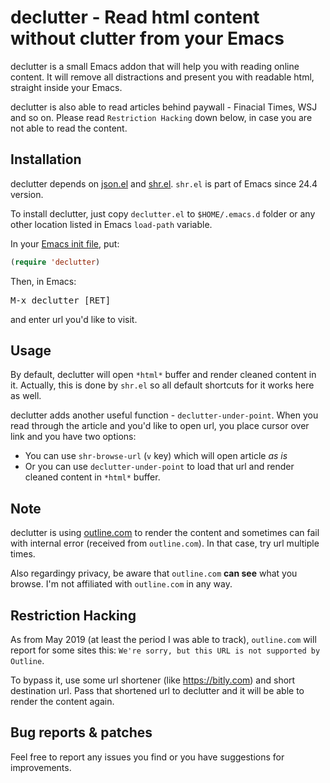 # declutter - Read html content without clutter from your Emacs

declutter is a small Emacs addon that will help you with reading
online content. It will remove all distractions and present you with
readable html, straight inside your Emacs.

declutter is also able to read articles behind paywall - Finacial
Times, WSJ and so on. Please read `Restriction Hacking` down below,
in case you are not able to read the content.

## Installation

declutter depends on [json.el](https://github.com/thorstadt/json.el)
and
[shr.el](http://bzr.savannah.gnu.org/lh/emacs/trunk/annotate/head:/lisp/net/shr.el). `shr.el`
is part of Emacs since 24.4 version.

To install declutter, just copy `declutter.el` to `$HOME/.emacs.d`
folder or any other location listed in Emacs `load-path` variable.

In your
[Emacs init file](https://www.gnu.org/software/emacs/manual/html_node/emacs/Init-File.html),
put:

```el
(require 'declutter)
```

Then, in Emacs:

<kbd>M-x declutter [RET]</kbd>

and enter url you'd like to visit.

## Usage

By default, declutter will open `*html*` buffer and render cleaned
content in it. Actually, this is done by `shr.el` so all default
shortcuts for it works here as well.

declutter adds another useful function -
`declutter-under-point`. When you read through the article and you'd
like to open url, you place cursor over link and you have two options:

  * You can use `shr-browse-url` (`v` key) which will open article *as is*
  * Or you can use `declutter-under-point` to load that url and render
    cleaned content in `*html*` buffer.

## Note

declutter is using [outline.com](https://outline.com) to render the
content and sometimes can fail with internal error (received from
`outline.com`). In that case, try url multiple times.

Also regardingy privacy, be aware that `outline.com` **can see** what
you browse. I'm not affiliated with `outline.com` in any way.

## Restriction Hacking

As from May 2019 (at least the period I was able to track),
`outline.com` will report for some sites this:
`We're sorry, but this URL is not supported by Outline`.

To bypass it, use some url shortener (like https://bitly.com) and
short destination url. Pass that shortened url to declutter and it
will be able to render the content again.

## Bug reports & patches

Feel free to report any issues you find or you have suggestions for improvements.
